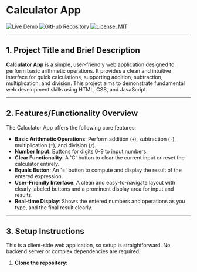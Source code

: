 # Calculator App

[![Live Demo](https://img.shields.io/badge/Live%20Demo-View%20App-brightgreen?style=for-the-badge&logo=github)](https://22f3000226.github.io/calculator-app-xyz789/)
[![GitHub Repository](https://img.shields.io/badge/GitHub-Repository-blue?style=for-the-badge&logo=github)](https://github.com/22f3000226/calculator-app-xyz789)
[![License: MIT](https://img.shields.io/badge/License-MIT-yellow.svg?style=for-the-badge)](https://opensource.org/licenses/MIT)

---

## 1. Project Title and Brief Description

**Calculator App** is a simple, user-friendly web application designed to perform basic arithmetic operations. It provides a clean and intuitive interface for quick calculations, supporting addition, subtraction, multiplication, and division. This project aims to demonstrate fundamental web development skills using HTML, CSS, and JavaScript.

---

## 2. Features/Functionality Overview

The Calculator App offers the following core features:

*   **Basic Arithmetic Operations**: Perform addition (`+`), subtraction (`-`), multiplication (`*`), and division (`/`).
*   **Number Input**: Buttons for digits 0-9 to input numbers.
*   **Clear Functionality**: A 'C' button to clear the current input or reset the calculator entirely.
*   **Equals Button**: An '=' button to compute and display the result of the entered expression.
*   **User-Friendly Interface**: A clean and easy-to-navigate layout with clearly labeled buttons and a prominent display area for input and results.
*   **Real-time Display**: Shows the entered numbers and operations as you type, and the final result clearly.

---

## 3. Setup Instructions

This is a client-side web application, so setup is straightforward. No backend server or complex dependencies are required.

1.  **Clone the repository:**